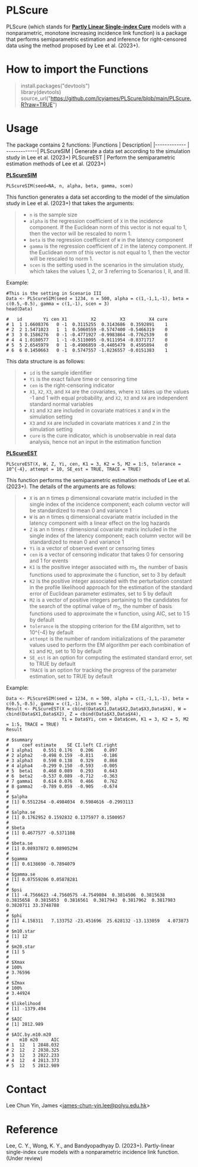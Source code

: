 # PLScure
PLScure (which stands for <ins>**Partly Linear Single-index Cure**</ins> models with a
nonparametric, monotone increasing incidence link function) is a package that performs semiparametric estimation and inference for right-censored data using the method proposed by Lee et al. (2023+).

# How to import the Functions #
> install.packages("devtools")<br />
> library(devtools) <br /> 
> source_url("https://github.com/lcyjames/PLScure/blob/main/PLScure.R?raw=TRUE")

# Usage #
The package contains 2 functions:
|Functions  | Description|
|------------- | -------------|
PLScureSIM  | Generate a data set according to the simulation study in Lee et al. (2023+)
PLScureEST  | Perform the semiparametric estimation methods of Lee et al. (2023+)

<ins>**PLScureSIM**</ins>
```
PLScureSIM(seed=NA, n, alpha, beta, gamma, scen)
```
This function generates a data set according to the model of the simulation study in Lee et al. (2023+) that takes the arguments:
>- `n` is the sample size
>- `alpha` is the regression coefficient of `X` in the incidence component. If the Euclidean norm of this vector is not equal to 1, then the vector will be rescaled to norm 1.
>- `beta` is the regression coefficient of `W` in the latency component
>- `gamma` is the regression coefficient of `Z` in the latency component. If the Euclidean norm of this vector is not equal to 1, then the vector will be rescaled to norm 1.
>- `scen` is the setting used in the scenarios in the simulation study, which takes the values 1, 2, or 3 referring to Scenarios I, II, and III.

Example:
```
#This is the setting in Scenario III
Data <- PLScureSIM(seed = 1234, n = 500, alpha = c(1,-1,1,-1), beta = c(0.5,-0.5), gamma = c(1,-1), scen = 3)
head(Data)

#   id        Yi cen X1         X2         X3         X4 cure
# 1  1 1.6608376   0 -1  0.3115255  0.3143686  0.3592891    1
# 2  2 1.5471023   1  1  0.5060559 -0.5747400 -0.5466319    0
# 3  3 0.1586276   0 -1 -0.4771927 -0.9983864 -0.7762539    0
# 4  4 1.0180577   1 -1 -0.5110095 -0.9111954 -0.8371717    0
# 5  5 2.6545979   0  1 -0.4906859 -0.4405479  0.4595894    0
# 6  6 0.1450663   0 -1  0.5747557 -1.0236557 -0.0151383    1
```

This data structure is as follows:
>- `id` is the sample identifier
>- `Yi` is the exact failure time or censoring time
>- `cen` is the right-censoring indicator
>- `X1`, `X2`, `X3`, and `X4` are the covariates, where `X1` takes up the values -1 and 1 with equal probability, and `X2`, `X3` and `X4` are independent standard normal variables
>- `X1` and `X2` are included in covariate matrices `X` and `W` in the simulation setting
>- `X3` and `X4` are included in covariate matrices `X` and `Z` in the simulation setting
>- `cure` is the cure indicator, which is unobservable in real data analysis, hence not an input in the estimation function

<ins>**PLScureEST**</ins>

```
PLScureEST(X, W, Z, Yi, cen, K1 = 3, K2 = 5, M2 = 1:5, tolerance = 10^{-4}, attempt = 10, SE_est = TRUE, TRACE = TRUE)
```
This function performs the semiparametric estimation methods of Lee et al. (2023+). The details of the arguments are as follows:
>- `X` is an n times p dimensional covariate matrix included in the single index of the incidence component; each column vector will be standardized to mean 0 and variance 1
>- `W` is an n times q dimensional covariate matrix included in the latency component with a linear effect on the log hazards
>- `Z` is an n times r dimensional covariate matrix included in the single index of the latency component; each column vector will be standardized to mean 0 and variance 1
>- `Yi` is a vector of observed event or censoring times
>- `cen` is a vector of censoring indicator that takes 0 for censoring and 1 for events
>- `K1` is the positive integer associated with m<sub>1</sub>, the number of basis functions used to approximate the `G` function, set to 3 by default
>- `K2` is the positive integer associated with the perturbation constant in the profile likelihood approach for the estimation of the standard error of Euclidean parameter estimates, set to 5 by default
>- `M2` is a vector of positive integers pertaining to the candidates for the search of the optimal value of m<sub>2</sub>, the number of basis functions used to approximate the `H` function, using AIC, set to 1:5 by default
>- `tolerance` is the stopping criterion for the EM algorithm, set to 10^{-4} by default
>- `attempt` is the number of random initializations of the parameter values used to perform the EM algorithm per each combination of `K1` and `M2`, set to 10 by default
>- `SE_est` is an option for computing the estimated standard error, set to TRUE by default
>- `TRACE` is an option for tracking the progress of the parameter estimation, set to TRUE by default

Example:
```
Data <- PLScureSIM(seed = 1234, n = 500, alpha = c(1,-1,1,-1), beta = c(0.5,-0.5), gamma = c(1,-1), scen = 3)
Result <- PLScureEST(X = cbind(Data$X1,Data$X2,Data$X3,Data$X4), W = cbind(Data$X1,Data$X2), Z = cbind(Data$X3,Data$X4),
                     Yi = Data$Yi, cen = Data$cen, K1 = 3, K2 = 5, M2 = 1:5, TRACE = TRUE)
Result

# $summary
#     coef estimate    SE CI.left CI.right
# 1 alpha1    0.551 0.176   0.206    0.897
# 2 alpha2   -0.498 0.159  -0.811   -0.186
# 3 alpha3    0.598 0.138   0.329    0.868
# 4 alpha4   -0.299 0.150  -0.593   -0.005
# 5  beta1    0.468 0.089   0.293    0.643
# 6  beta2   -0.537 0.089  -0.712   -0.363
# 7 gamma1    0.614 0.076   0.466    0.762
# 8 gamma2   -0.789 0.059  -0.905   -0.674
# 
# $alpha
# [1] 0.5512264 -0.4984034  0.5984616 -0.2993113
# 
# $alpha.se
# [1] 0.1762952 0.1592832 0.1375977 0.1500957
# 
# $beta
# [1] 0.4677577 -0.5371108
# 
# $beta.se
# [1] 0.08937872 0.08905294
# 
# $gamma
# [1] 0.6138690 -0.7894079
# 
# $gamma.se
# [1] 0.07559206 0.05878281
# 
# $psi
# [1] -4.7566623 -4.7560575 -4.7549804  0.3814506  0.3815638  0.3815658  0.3815853  0.3816561  0.3817943  0.3817962  0.3817983  0.3820711 33.3748788
# 
# $phi
# [1] 4.158311   7.133752 -23.451696  25.628132 -13.133059   4.073873
# 
# $m10.star
# [1] 12
# 
# $m20.star
# [1] 5
# 
# $Xmax
# 100% 
# 3.76596 
# 
# $Zmax
# 100% 
# 3.44924 
# 
# $likelihood
# [1] -1379.494
# 
# $AIC
# [1] 2812.989
# 
# $AIC.by.m10.m20
#    m10 m20     AIC
# 1  12   1 2848.032
# 2  12   2 2838.325
# 3  12   3 2822.233
# 4  12   4 2813.373
# 5  12   5 2812.989
```

# Contact #
Lee Chun Yin, James <<james-chun-yin.lee@polyu.edu.hk>>

# Reference #
Lee, C. Y., Wong, K. Y., and Bandyopadhyay D. (2023+). Partly-linear single-index cure models with a nonparametric incidence link function. (Under review)
